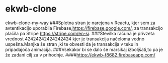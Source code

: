 # ekwb-clone
ekwb-clone-my-way
###Spletna stran je narejena v Reactu, kjer sem za avtentikacijo uporabila Firebase,https://firebase.google.com/, za transakcijo plačila pa Stripe https://stripe.com/en-si.
###Številka računa je privzeta vrednost 42424242424242424 kjer je transakcija načeloma vedno uspešna.Manjka še stran ,ki te obvesti da je transakcija v teku in pripadajoča animacija.
###Vsekakor bi se dalo še marsikaj izboljšati,to pa je že zadani cilj za v prihodnje.
####https://ekwb-f8682.firebaseapp.com/
